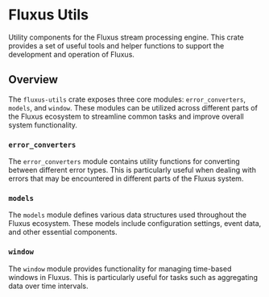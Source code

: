 # Fluxus Utils

Utility components for the Fluxus stream processing engine. This crate provides a set of useful tools and helper functions to support the development and operation of Fluxus.

## Overview

The `fluxus-utils` crate exposes three core modules: `error_converters`, `models`, and `window`. These modules can be utilized across different parts of the Fluxus ecosystem to streamline common tasks and improve overall system functionality.

### `error_converters`
The `error_converters` module contains utility functions for converting between different error types. This is particularly useful when dealing with errors that may be encountered in different parts of the Fluxus system.

### `models`
The `models` module defines various data structures used throughout the Fluxus ecosystem. These models include configuration settings, event data, and other essential components.

### `window`
The `window` module provides functionality for managing time-based windows in Fluxus. This is particularly useful for tasks such as aggregating data over time intervals.
